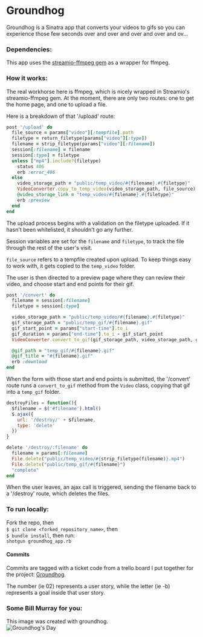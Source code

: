 # Groundhog

Groundhog is a Sinatra app that converts your videos to gifs so you can experience those few seconds over and over and over and over and ov...

### Dependencies:
This app uses the
[streamio-ffmpeg gem](https://github.com/streamio/streamio-ffmpeg )
as a wrapper for ffmpeg.

### How it works:
The real workhorse here is ffmpeg, which is nicely wrapped in Streamio's streamio-ffmpeg gem. At the moment, there are only two routes: one to get the home page, and one to upload a file.

Here is a breakdown of that '/upload' route:

```Ruby
post '/upload' do
  file_source = params["video"][:tempfile].path
  filetype = return_filetype(params["video"][:type])
  filename = strip_filetype(params["video"][:filename])
  session[:filename] = filename
  session[:type] = filetype
  unless ["mp4"].include?(filetype)
    status 406
    erb :error_406
  else
    video_storage_path = "public/temp_video/#{filename}.#{filetype}"
    VideoConverter.copy_to_temp_video(video_storage_path, file_source)
    @video_storage_link = "temp_video/#{filename}.#{filetype}"
    erb :preview
  end
end
```

The upload process begins with a validation on the filetype uploaded. If it hasn't been whitelisted, it shouldn't go any further.

Session variables are set for the `filename` and `filetype`, to track the file through the rest of the user's visit.

`file_source` refers to a tempfile created upon upload. To keep things easy to work with, it gets copied to the `temp_video` folder.

The user is then directed to a preview page where they can review their video, and choose start and end points for their gif.


```Ruby
post '/convert' do
  filename = session[:filename]
  filetype = session[:type]

  video_storage_path = "public/temp_video/#{filename}.#{filetype}"
  gif_storage_path = "public/temp_gif/#{filename}.gif"
  gif_start_point = params["start-time"].to_i
  gif_duration = params["end-time"].to_i - gif_start_point
  VideoConverter.convert_to_gif(gif_storage_path, video_storage_path, gif_start_point, gif_duration)

  @gif_path = "temp_gif/#{filename}.gif"
  @gif_title = "#{filename}.gif"
  erb :download
end
```

When the form with those start and end points is submitted, the '/convert' route runs a `convert_to_gif` method from the `Video` class, copying that gif into a `temp_gif` folder.

```JavaScript
destroyFiles = function(){
  $filename = $('#filename').html()
  $.ajax({
    url: '/destroy/' + $filename,
    type: 'delete'
  })
}
```

```Ruby
delete '/destroy/:filename' do
  filename = params[:filename]
  File.delete("public/temp_video/#{strip_filetype(filename)}.mp4")
  File.delete("public/temp_gif/#{filename}")
  "complete"
end
```

When the user leaves, an ajax call is triggered, sending the filename back to a '/destroy' route, which deletes the files.


### To run locally:
Fork the repo, then<br/>
`$ git clone <forked_repository_name>`, then<br/>
`$ bundle install`, then run:<br/>
`shotgun groundhog_app.rb`

#### Commits

Commits are tagged with a ticket code from a trello board I put together for the project: [Groundhog](https://trello.com/b/adBaKvdJ/wistia-gif-converter).

The number (ie 02) represents a user story, while the letter (ie -b) represents a goal inside that user story.

### Some Bill Murray for you:
This image was created with groundhog.
<br/>
![Groundhog's Day](http://i.minus.com/ibrcrAqRoxhfAV.gif)
